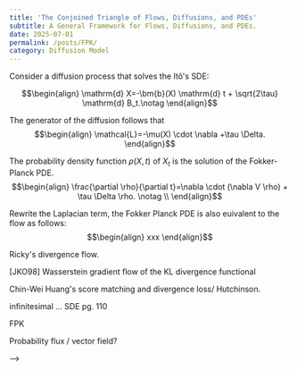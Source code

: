 ```yaml
---
title: 'The Conjoined Triangle of Flows, Diffusions, and PDEs'
subtitle: A General Framework for Flows, Diffusions, and PDEs.
date: 2025-07-01
permalink: /posts/FPK/
category: Diffusion Model
---
```



Consider a diffusion process that solves the Itô's SDE:

$$\begin{align}
\mathrm{d} X=-\bm{b}(X) \mathrm{d} t + \sqrt{2\tau} \mathrm{d} B_t.\notag
\end{align}$$


The generator of the diffusion follows that
$$\begin{align}
\mathcal{L}=-\mu(X) \cdot \nabla +\tau \Delta.
\end{align}$$

The probability density function $\rho(X,t)$ of $X_t$ is the solution of the Fokker-Planck PDE.
$$\begin{align}
\frac{\partial \rho}{\partial t}=\nabla \cdot (\nabla V \rho) + \tau \Delta \rho. \notag \\
\end{align}$$


Rewrite the Laplacian term, the Fokker Planck PDE is also euivalent to the flow as follows:
$$\begin{align}
xxx
\end{align}$$


Ricky's divergence flow.


[JKO98] Wasserstein gradient flow of the KL divergence functional


Chin-Wei Huang's score matching and divergence loss/ Hutchinson.


 infinitesimal ... 
SDE pg. 110



FPK

Probability flux / vector field? 





<!-- 


  {% cite stochastic_process_applications %}

  <!-- {% cite Variational_score_matching %}

  {% cite Albergo_unified_framework %}

  {% cite score_sde %} --> -->

